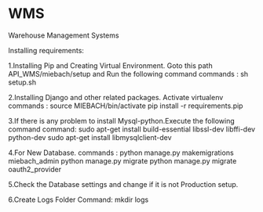 # WMS
Warehouse Management Systems

Installing requirements:

1.Installing Pip and Creating Virtual Environment.
  Goto this path API_WMS/miebach/setup and Run the following command
  commands : sh setup.sh

2.Installing Django and other related packages.
  Activate virtualenv
  commands : source MIEBACH/bin/activate
             pip install -r requirements.pip

3.If there is any problem to install Mysql-python.Execute the following command
   command: sudo apt-get install build-essential libssl-dev libffi-dev python-dev
            sudo apt-get install libmysqlclient-dev

4.For New Database.
  commands : python manage.py makemigrations miebach_admin
             python manage.py migrate
             python manage.py migrate oauth2_provider

5.Check the Database settings and change if it is not Production setup.

6.Create Logs Folder
  Command: mkdir logs
